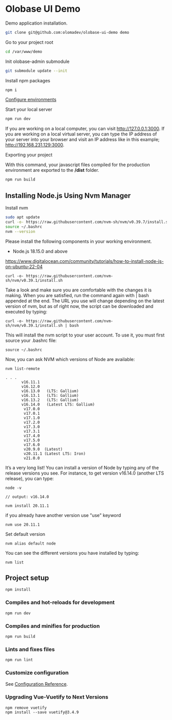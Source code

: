 
# Olobase UI Demo

Demo application installation.

```sh
git clone git@github.com:olomadev/olobase-ui-demo demo
```

Go to your project root

```sh
cd /var/www/demo
```

Init olobase-admin submodule

```sh
git submodule update --init
```

Install npm packages

```sh
npm i 
```

<a href="https://oloma.dev/olobase-docs/1.0/vuetify/environments.html" target="_blank">Configure environments</a>

Start your local server

```sh
npm run dev
```

If you are working on a local computer, you can visit http://127.0.0.1:3000. If you are working on a local virtual server, you can type the IP address of your server into your browser and visit an IP address like in this example; http://192.168.231.129:3000.

Exporting your project

With this command, your javascript files compiled for the production environment are exported to the <b>/dist</b> folder.

```sh
npm run build
```

## Installing Node.js Using Nvm Manager

Install nvm

```sh
sudo apt update
curl -o- https://raw.githubusercontent.com/nvm-sh/nvm/v0.39.7/install.sh | bash
source ~/.bashrc
nvm --version
```

Please install the following components in your working environment.

* Node.js 18.15.0 and above

https://www.digitalocean.com/community/tutorials/how-to-install-node-js-on-ubuntu-22-04

```
curl -o- https://raw.githubusercontent.com/nvm-sh/nvm/v0.39.1/install.sh
```

Take a look and make sure you are comfortable with the changes it is making. When you are satisfied, run the command again with | bash appended at the end. The URL you use will change depending on the latest version of nvm, but as of right now, the script can be downloaded and executed by typing:

```
curl -o- https://raw.githubusercontent.com/nvm-sh/nvm/v0.39.1/install.sh | bash
```

This will install the nvm script to your user account. To use it, you must first source your .bashrc file:

```
source ~/.bashrc
```

Now, you can ask NVM which versions of Node are available:

```
nvm list-remote
```

```
. . .
       v16.11.1
       v16.12.0
       v16.13.0   (LTS: Gallium)
       v16.13.1   (LTS: Gallium)
       v16.13.2   (LTS: Gallium)
       v16.14.0   (Latest LTS: Gallium)
        v17.0.0
        v17.0.1
        v17.1.0
        v17.2.0
        v17.3.0
        v17.3.1
        v17.4.0
        v17.5.0
        v17.6.0
        v20.9.0  (Latest)
        v20.11.1 (Latest LTS: Iron)
        v21.0.0
```

It’s a very long list! You can install a version of Node by typing any of the release versions you see. For instance, to get version v16.14.0 (another LTS release), you can type:

```
node -v

// output: v16.14.0
```

```
nvm install 20.11.1
```

if you already have another version use "use" keyword

```
nvm use 20.11.1
```

Set default version

```
nvm alias default node
```

You can see the different versions you have installed by typing:

```
nvm list
```

## Project setup

```
npm install
```

### Compiles and hot-reloads for development

```
npm run dev
```

### Compiles and minifies for production

```
npm run build
```

### Lints and fixes files

```
npm run lint
```

### Customize configuration

See [Configuration Reference](https://vitejs.dev/config/).


### Upgrading Vue-Vuetify to Next Versions

```
npm remove vuetify
npm install --save vuetify@3.4.9
```
